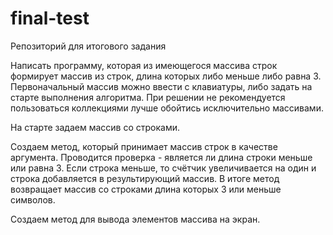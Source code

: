 # final-test
Репозиторий для итогового задания

Написать программу, которая из имеющегося массива строк формирует массив из строк, длина которых либо меньше либо равна 3. Первоначальный массив можно ввести с клавиатуры, либо задать на старте выполнения алгоритма. При решении не рекомендуется пользоваться коллекциями лучше обойтись исключительно массивами.

На старте задаем массив со строками. 

Создаем метод, который принимает массив строк в качестве аргумента. Проводится проверка - является ли длина строки меньше или равна 3. Если строка меньше, то счётчик увеличивается на один и строка добавляется в результирующий массив. В итоге метод возвращает массив со строками длина которых 3 или меньше символов.

Создаем метод для вывода элементов массива на экран.